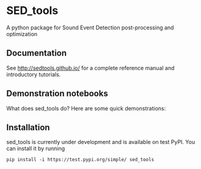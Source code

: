SED_tools
=======
A python package for Sound Event Detection post-processing and optimization

Documentation
-------------
See http://sedtools.github.io/ for a complete reference manual and introductory tutorials.


Demonstration notebooks
-----------------------
What does sed_tools do?  Here are some quick demonstrations:


Installation
------------

sed_tools is currently under development and is available on test PyPI. You can install it by running

```
pip install -i https://test.pypi.org/simple/ sed_tools
```
